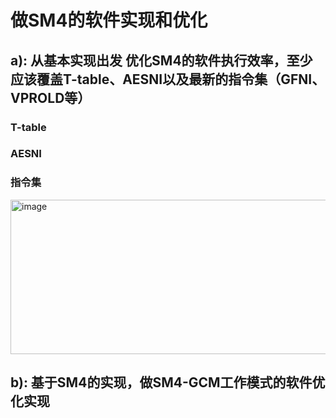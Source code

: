 #  做SM4的软件实现和优化 
## a): 从基本实现出发 优化SM4的软件执行效率，至少应该覆盖T-table、AESNI以及最新的指令集（GFNI、VPROLD等）
### T-table

### AESNI

### 指令集

<img width="1538" height="247" alt="image" src="https://github.com/user-attachments/assets/7431076c-edd4-4728-b6df-c0596c7a3e10" />

## b): 基于SM4的实现，做SM4-GCM工作模式的软件优化实现
